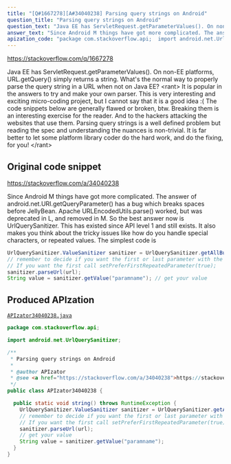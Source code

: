 ```yaml
---
title: "[Q#1667278][A#34040238] Parsing query strings on Android"
question_title: "Parsing query strings on Android"
question_text: "Java EE has ServletRequest.getParameterValues(). On non-EE platforms, URL.getQuery() simply returns a string. What's the normal way to properly parse the query string in a URL when not on Java EE? <rant> It is popular in the answers to try and make your own parser.  This is very interesting and exciting micro-coding project, but I cannot say that it is a good idea :( The code snippets below are generally flawed or broken, btw.  Breaking them is an interesting exercise for the reader.  And to the hackers attacking the websites that use them. Parsing query strings is a well defined problem but reading the spec and understanding the nuances is non-trivial.  It is far better to let some platform library coder do the hard work, and do the fixing, for you! </rant>"
answer_text: "Since Android M things have got more complicated. The answer of android.net.URI.getQueryParameter() has a bug which breaks spaces before JellyBean. Apache URLEncodedUtils.parse() worked, but was deprecated in L, and removed in M. So the best answer now is UrlQuerySanitizer. This has existed since API level 1 and still exists. It also makes you think about the tricky issues like how do you handle special characters, or repeated values. The simplest code is"
apization_code: "package com.stackoverflow.api;  import android.net.UrlQuerySanitizer;  /**  * Parsing query strings on Android  *  * @author APIzator  * @see <a href=\"https://stackoverflow.com/a/34040238\">https://stackoverflow.com/a/34040238</a>  */ public class APIzator34040238 {    public static void string() throws RuntimeException {     UrlQuerySanitizer.ValueSanitizer sanitizer = UrlQuerySanitizer.getAllButNullLegal();     // remember to decide if you want the first or last parameter with the same name     // If you want the first call setPreferFirstRepeatedParameter(true);     sanitizer.parseUrl(url);     // get your value     String value = sanitizer.getValue(\"paramname\");   } }"
---
```


https://stackoverflow.com/q/1667278

Java EE has ServletRequest.getParameterValues().
On non-EE platforms, URL.getQuery() simply returns a string.
What&#x27;s the normal way to properly parse the query string in a URL when not on Java EE?
&lt;rant&gt;
It is popular in the answers to try and make your own parser.  This is very interesting and exciting micro-coding project, but I cannot say that it is a good idea :(
The code snippets below are generally flawed or broken, btw.  Breaking them is an interesting exercise for the reader.  And to the hackers attacking the websites that use them.
Parsing query strings is a well defined problem but reading the spec and understanding the nuances is non-trivial.  It is far better to let some platform library coder do the hard work, and do the fixing, for you!
&lt;/rant&gt;



## Original code snippet

https://stackoverflow.com/a/34040238

Since Android M things have got more complicated. The answer of android.net.URI.getQueryParameter() has a bug which breaks spaces before JellyBean.
Apache URLEncodedUtils.parse() worked, but was deprecated in L, and removed in M.
So the best answer now is UrlQuerySanitizer. This has existed since API level 1 and still exists. It also makes you think about the tricky issues like how do you handle special characters, or repeated values.
The simplest code is

```java
UrlQuerySanitizer.ValueSanitizer sanitizer = UrlQuerySanitizer.getAllButNullLegal();
// remember to decide if you want the first or last parameter with the same name
// If you want the first call setPreferFirstRepeatedParameter(true);
sanitizer.parseUrl(url);
String value = sanitizer.getValue("paramname"); // get your value
```

## Produced APIzation

[`APIzator34040238.java`](https://github.com/pasqualesalza/apization-temp-data/raw/master/apizations/java/APIzator34040238.java)

```java
package com.stackoverflow.api;

import android.net.UrlQuerySanitizer;

/**
 * Parsing query strings on Android
 *
 * @author APIzator
 * @see <a href="https://stackoverflow.com/a/34040238">https://stackoverflow.com/a/34040238</a>
 */
public class APIzator34040238 {

  public static void string() throws RuntimeException {
    UrlQuerySanitizer.ValueSanitizer sanitizer = UrlQuerySanitizer.getAllButNullLegal();
    // remember to decide if you want the first or last parameter with the same name
    // If you want the first call setPreferFirstRepeatedParameter(true);
    sanitizer.parseUrl(url);
    // get your value
    String value = sanitizer.getValue("paramname");
  }
}

```